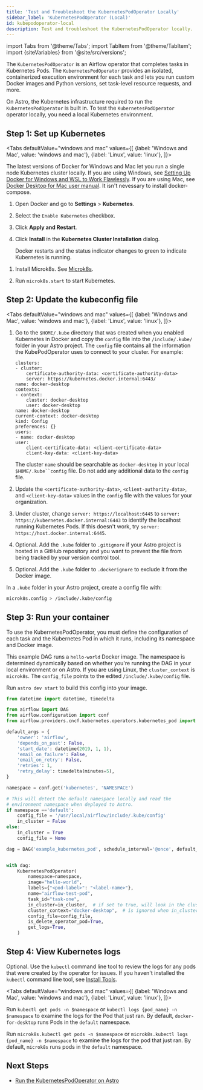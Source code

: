 ```yaml
---
title: 'Test and Troubleshoot the KubernetesPodOperator Locally'
sidebar_label: 'KubernetesPodOperator (Local)'
id: kubepodoperator-local
description: Test and troubleshoot the KubernetesPodOperator locally.
---
```


import Tabs from '@theme/Tabs';
import TabItem from '@theme/TabItem';
import {siteVariables} from '@site/src/versions';

The `KubernetesPodOperator` is an Airflow operator that completes tasks in Kubernetes Pods. The `KubernetesPodOperator` provides an isolated, containerized execution environment for each task and lets you run custom Docker images and Python versions, set task-level resource requests, and more.

On Astro, the Kubernetes infrastructure required to run the `KubernetesPodOperator` is built in. To test the `KubernetesPodOperator` operator locally, you need a local Kubernetes environment. 

## Step 1: Set up Kubernetes
<Tabs
    defaultValue="windows and mac"
    values={[
        {label: 'Windows and Mac', value: 'windows and mac'},
        {label: 'Linux', value: 'linux'},
    ]}>
<TabItem value="windows and mac">

The latest versions of Docker for Windows and Mac let you run a single node Kubernetes cluster locally. If you are using Windows, see [Setting Up Docker for Windows and WSL to Work Flawlessly](https://nickjanetakis.com/blog/setting-up-docker-for-windows-and-wsl-to-work-flawlessly). If you are using Mac, see [Docker Desktop for Mac user manual](https://nickjanetakis.com/blog/setting-up-docker-for-windows-and-wsl-to-work-flawlessly). It isn't nevessary to install docker-compose. 

1. Open Docker and go to **Settings** > **Kubernetes**.

2. Select the `Enable Kubernetes` checkbox. 

3. Click **Apply and Restart**.

4. Click **Install** in the **Kubernetes Cluster Installation** dialog.

    Docker restarts and the status indicator changes to green to indicate Kubernetes is running.

</TabItem>
<TabItem value="linux">

1. Install Microk8s. See [Microk8s](https://microk8s.io/).

2. Run `microk8s.start` to start Kubernetes.

</TabItem>
</Tabs>

## Step 2: Update the kubeconfig file

<Tabs
    defaultValue="windows and mac"
    values={[
        {label: 'Windows and Mac', value: 'windows and mac'},
        {label: 'Linux', value: 'linux'},
    ]}>
<TabItem value="windows and mac">

1. Go to the `$HOME/.kube` directory that was created when you enabled Kubernetes in Docker and copy the `config` file into the `/include/.kube/` folder in your Astro project. The `config` file contains all the information the KubePodOperator uses to connect to your cluster. For example:
    ```apiVersion: v1
    clusters:
    - cluster:
        certificate-authority-data: <certificate-authority-data>
        server: https://kubernetes.docker.internal:6443/
    name: docker-desktop
    contexts:
    - context:
        cluster: docker-desktop
        user: docker-desktop
    name: docker-desktop
    current-context: docker-desktop
    kind: Config
    preferences: {}
    users:
    - name: docker-desktop
    user:
        client-certificate-data: <client-certificate-data>
        client-key-data: <client-key-data>
    ```
    The cluster `name` should be searchable as `docker-desktop` in your local `$HOME/.kube``config` file. Do not add any additional data to the `config` file.

2. Update the `<certificate-authority-data>`, `<client-authority-data>`, and `<client-key-data>` values in the `config` file with the values for your organization. 
3. Under cluster, change `server: https://localhost:6445` to `server: https://kubernetes.docker.internal:6443` to identify the localhost running Kubernetes Pods. If this doesn't work, try `server: https://host.docker.internal:6445`.
4. Optional. Add the `.kube` folder to `.gitignore` if  your Astro project is hosted in a GitHub repository and you want to prevent the file from being tracked by your version control tool.
5. Optional. Add the `.kube` folder to `.dockerignore` to exclude it from the Docker image.

</TabItem>
<TabItem value="linux">

In a `.kube` folder in your Astro project, create a config file with:

```bash
microk8s.config > /include/.kube/config
```
</TabItem>
</Tabs>

## Step 3: Run your container

To use the KubernetesPodOperator, you must define the configuration of each task and the Kubernetes Pod in which it runs, including its namespace and Docker image.

This example DAG runs a `hello-world` Docker image. The namespace is determined dynamically based on whether you're running the DAG in your local environment or on Astro. If you are using Linux, the `cluster_context` is `microk8s`. The `config_file` points to the edited `/include/.kube/config` file.

Run `astro dev start` to build this config into your image.

```python
from datetime import datetime, timedelta

from airflow import DAG
from airflow.configuration import conf
from airflow.providers.cncf.kubernetes.operators.kubernetes_pod import KubernetesPodOperator

default_args = {
    'owner': 'airflow',
    'depends_on_past': False,
    'start_date': datetime(2019, 1, 1),
    'email_on_failure': False,
    'email_on_retry': False,
    'retries': 1,
    'retry_delay': timedelta(minutes=5),
}

namespace = conf.get('kubernetes', 'NAMESPACE')

# This will detect the default namespace locally and read the
# environment namespace when deployed to Astro.
if namespace =='default':
    config_file = '/usr/local/airflow/include/.kube/config'
    in_cluster = False
else:
    in_cluster = True
    config_file = None

dag = DAG('example_kubernetes_pod', schedule_interval='@once', default_args=default_args)


with dag:
    KubernetesPodOperator(
        namespace=namespace,
        image="hello-world",
        labels={"<pod-label>": "<label-name>"},
        name="airflow-test-pod",
        task_id="task-one",
        in_cluster=in_cluster,  # if set to true, will look in the cluster, if false, looks for file
        cluster_context="docker-desktop",  # is ignored when in_cluster is set to True
        config_file=config_file,
        is_delete_operator_pod=True,
        get_logs=True,
    )

```
## Step 4: View Kubernetes logs

Optional. Use the `kubectl` command line tool to review the logs for any pods that were created by the operator for issues. If you haven't installed the `kubectl` command line tool, see [Install Tools](https://kubernetes.io/docs/tasks/tools/#kubectl).

<Tabs
    defaultValue="windows and mac"
    values={[
        {label: 'Windows and Mac', value: 'windows and mac'},
        {label: 'Linux', value: 'linux'},
    ]}>
<TabItem value="windows and mac">

Run `kubectl get pods -n $namespace` or `kubectl logs {pod_name} -n $namespace` to examine the logs for the Pod that just ran. By default, `docker-for-desktop` runs Pods in the `default` namespace.

</TabItem>
<TabItem value="linux">

Run `microk8s.kubectl get pods -n $namespace` or `microk8s.kubectl logs {pod_name} -n $namespace` to examine the logs for the pod that just ran. By default, `microk8s` runs pods in the `default` namespace.

</TabItem>
</Tabs>

## Next Steps

- [Run the KubernetesPodOperator on Astro](kubepodoperator.md)
